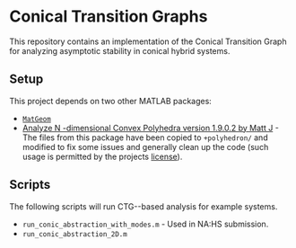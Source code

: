 # Conical Transition Graphs
This repository contains an implementation of the Conical Transition Graph for analyzing asymptotic stability in conical hybrid systems. 

## Setup 
This project depends on two other MATLAB packages:

* [`MatGeom`](https://github.com/mattools/matGeom)
* [Analyze N -dimensional Convex Polyhedra version 1.9.0.2 by Matt J](https://www.mathworks.com/matlabcentral/fileexchange/30892-analyze-n-dimensional-convex-polyhedra) - The files from this package have been copied to `+polyhedron/` and modified to fix some issues and generally clean up the code (such usage is permitted by the projects [license](+polyhedron/license.txt)).


## Scripts

The following scripts will run CTG--based analysis for example systems.

* `run_conic_abstraction_with_modes.m` - Used in NA:HS submission.
* `run_conic_abstraction_2D.m`
<!-- * `run_conic_abstraction_3D.m` - not yet fully implemented -->
